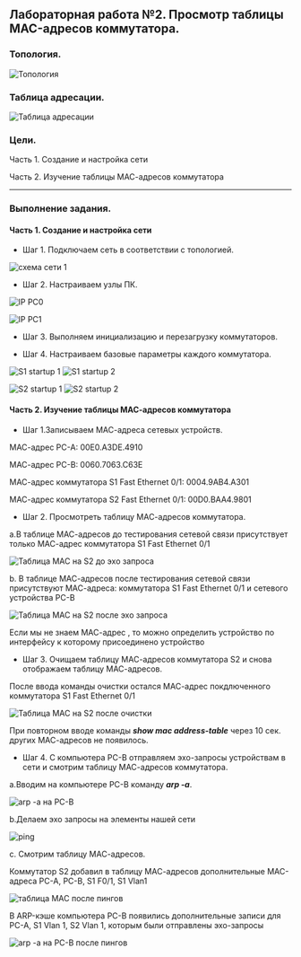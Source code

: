 ## Лабораторная работа №2. Просмотр таблицы MAC-адресов коммутатора.

### Топология.

![Топология](https://github.com/Shure0407/Network_engineer/assets/162669909/a3655b8f-1111-46e0-afde-a4f452b15ce8)

### Таблица адресации.

![Таблица адресации](https://github.com/Shure0407/Network_engineer/assets/162669909/6e538bbb-79ac-49c1-aa91-7e402308064e)

### Цели.

Часть 1. Создание и настройка сети

Часть 2. Изучение таблицы МАС-адресов коммутатора
__________________________________________________________________________________________________________________

### Выполнение задания.

#### Часть 1. Создание и настройка сети

- Шаг 1. Подключаем сеть в соответствии с топологией.

![схема сети 1](https://github.com/Shure0407/Network_engineer/assets/162669909/7297838c-d0b7-44cf-a666-3c0135fb31ac)

- Шаг 2. Настраиваем узлы ПК.

![IP PC0](https://github.com/Shure0407/Network_engineer/assets/162669909/354e704d-0b71-43ba-aea7-2e69017440f9)

![IP PC1](https://github.com/Shure0407/Network_engineer/assets/162669909/f79348d1-f340-4805-80c7-85f79be9a882)

- Шаг 3. Выполняем инициализацию и перезагрузку коммутаторов.


- Шаг 4. Настраиваем базовые параметры каждого коммутатора.

![S1 startup 1](https://github.com/Shure0407/Network_engineer/assets/162669909/51d5776e-73c6-4a11-8288-dae176851fc8)
![S1 startup 2](https://github.com/Shure0407/Network_engineer/assets/162669909/d426ca4e-16cc-49b2-8091-3088da82b3e1)

![S2 startup 1](https://github.com/Shure0407/Network_engineer/assets/162669909/02dca570-30e8-4fd4-b5cb-97b415ddbff3)
![S2 startup 2](https://github.com/Shure0407/Network_engineer/assets/162669909/026d3179-130a-4877-b29d-6b8a37a8968c)

#### Часть 2. Изучение таблицы МАС-адресов коммутатора

- Шаг 1.Запиcываем МАС-адреса сетевых устройств.

МАС-адрес РС-А: 00E0.A3DE.4910

МАС-адрес РС-B: 0060.7063.C63E

МАС-адрес коммутатора S1 Fast Ethernet 0/1: 0004.9AB4.A301

МАС-адрес коммутатора S2 Fast Ethernet 0/1: 00D0.BAA4.9801

- Шаг 2. Просмотреть таблицу МАС-адресов коммутатора.
  
а.В таблице МАС-адресов до тестирования сетевой связи присутствует только МАС-адрес коммутатора S1 Fast Ethernet 0/1

![Таблица МАС на S2 до эхо запроса](https://github.com/Shure0407/Network_engineer/assets/162669909/50724705-3a92-40f9-8130-8e62564119f2)

b. В таблице МАС-адресов после тестирования сетевой связи присутствуют МАС-адреса: коммутатора S1 Fast Ethernet 0/1 и сетевого устройства PC-B

![Таблица МАС на S2 после эхо запроса](https://github.com/Shure0407/Network_engineer/assets/162669909/27d7ba54-e579-4a59-94b0-7972c570e6ee)

Если мы не знаем МАС-адрес , то можно определить устройство по интерфейсу к которому присоединено устройство

- Шаг 3. Очищаем таблицу МАС-адресов коммутатора S2 и снова отображаем таблицу МАС-адресов.

После ввода команды очистки остался МАС-адрес покдлюченного коммутатора S1 Fast Ethernet 0/1

![Таблица МАС на S2 после очистки](https://github.com/Shure0407/Network_engineer/assets/162669909/9d6df447-7936-4f3d-b47c-764e12687435)

При повторном вводе команды ***show mac address-table*** через 10 сек. других МАС-адресов не появилось.

- Шаг 4. С компьютера PC-B отправляем эхо-запросы устройствам в сети и смотрим таблицу МАС-адресов коммутатора.

a.Вводим на компьютере PC-B команду ***arp -a***.

![arp -a на PC-B](https://github.com/Shure0407/Network_engineer/assets/162669909/db07bda5-13e5-460b-8514-9fcf4c1baf4a)

b.Делаем эхо запросы на элементы нашей сети

![ping ](https://github.com/Shure0407/Network_engineer/assets/162669909/83b51ed9-c6d1-4050-a1e3-080f6b7d5c6c)

c. Смотрим таблицу МАС-адресов.

Коммутатор S2 добавил в таблицу МАС-адресов дополнительные МАС-адреса PC-A, PC-B, S1 F0/1, S1 Vlan1

![таблица МАС после пингов](https://github.com/Shure0407/Network_engineer/assets/162669909/3a12e1c2-90e2-4d0d-9292-cfe20fff2eed)

В ARP-кэше компьютера PC-B появились дополнительные записи для PC-A, S1 Vlan 1, S2 Vlan 1, которым были отправлены эхо-запросы

![arp -a на PC-B после пингов](https://github.com/Shure0407/Network_engineer/assets/162669909/1b946068-396b-47c9-ba5e-5a77f9537a47)


